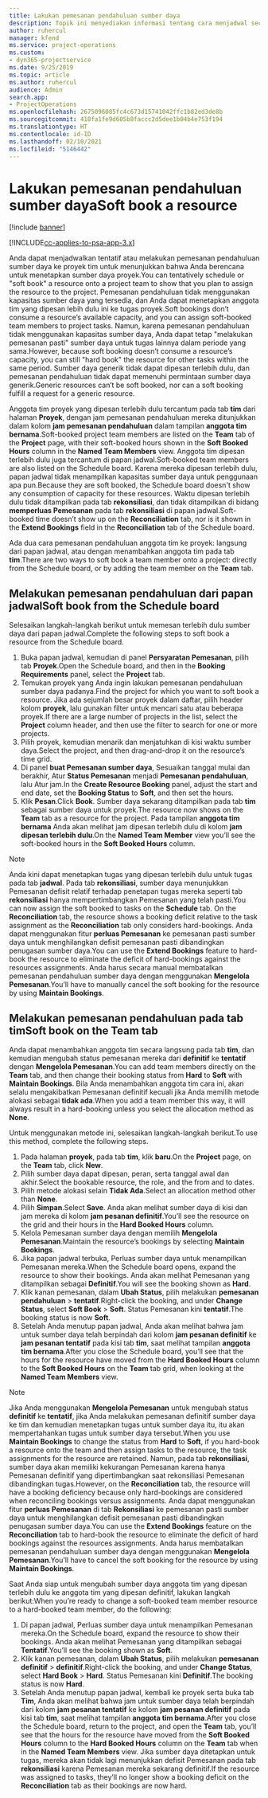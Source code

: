 ```yaml
---
title: Lakukan pemesanan pendahuluan sumber daya
description: Topik ini menyediakan informasi tentang cara menjadwal secara tentatif atau pemesanan pendahuluan anggota tim proyek.
author: ruhercul
manager: kfend
ms.service: project-operations
ms.custom:
- dyn365-projectservice
ms.date: 9/25/2019
ms.topic: article
ms.author: ruhercul
audience: Admin
search.app:
- ProjectOperations
ms.openlocfilehash: 2675096085fc4c673d15741042ffc1b82ed3de8b
ms.sourcegitcommit: 418fa1fe9d605b8faccc2d5dee1b04b4e753f194
ms.translationtype: HT
ms.contentlocale: id-ID
ms.lasthandoff: 02/10/2021
ms.locfileid: "5146442"
---
```

# <a name="soft-book-a-resource"></a><span data-ttu-id="1cf3e-103">Lakukan pemesanan pendahuluan sumber daya</span><span class="sxs-lookup"><span data-stu-id="1cf3e-103">Soft book a resource</span></span>

[!include [banner](../includes/psa-now-project-operations.md)]

[!INCLUDE[cc-applies-to-psa-app-3.x](../includes/cc-applies-to-psa-app-3x.md)]

<span data-ttu-id="1cf3e-104">Anda dapat menjadwalkan tentatif atau melakukan pemesanan pendahuluan sumber daya ke proyek tim untuk menunjukkan bahwa Anda berencana untuk menetapkan sumber daya proyek.</span><span class="sxs-lookup"><span data-stu-id="1cf3e-104">You can tentatively schedule or "soft book" a resource onto a project team to show that you plan to assign the resource to the project.</span></span> <span data-ttu-id="1cf3e-105">Pemesanan pendahuluan tidak menggunakan kapasitas sumber daya yang tersedia, dan Anda dapat menetapkan anggota tim yang dipesan lebih dulu ini ke tugas proyek.</span><span class="sxs-lookup"><span data-stu-id="1cf3e-105">Soft bookings don’t consume a resource’s available capacity, and you can assign soft-booked team members to project tasks.</span></span> <span data-ttu-id="1cf3e-106">Namun, karena pemesanan pendahuluan tidak menggunakan kapasitas sumber daya, Anda dapat tetap "melakukan pemesanan pasti" sumber daya untuk tugas lainnya dalam periode yang sama.</span><span class="sxs-lookup"><span data-stu-id="1cf3e-106">However, because soft booking doesn’t consume a resource’s capacity, you can still "hard book" the resource for other tasks within the same period.</span></span> <span data-ttu-id="1cf3e-107">Sumber daya generik tidak dapat dipesan terlebih dulu, dan pemesanan pendahuluan tidak dapat memenuhi permintaan sumber daya generik.</span><span class="sxs-lookup"><span data-stu-id="1cf3e-107">Generic resources can’t be soft booked, nor can a soft booking fulfill a request for a generic resource.</span></span>

<span data-ttu-id="1cf3e-108">Anggota tim proyek yang dipesan terlebih dulu tercantum pada tab **tim** dari halaman **Proyek**, dengan jam pemesanan pendahuluan mereka ditunjukkan dalam kolom **jam pemesanan pendahuluan** dalam tampilan **anggota tim bernama**.</span><span class="sxs-lookup"><span data-stu-id="1cf3e-108">Soft-booked project team members are listed on the **Team** tab of the **Project** page, with their soft-booked hours shown in the **Soft Booked Hours** column in the **Named Team Members** view.</span></span> <span data-ttu-id="1cf3e-109">Anggota tim dipesan terlebih dulu juga tercantum di papan jadwal.</span><span class="sxs-lookup"><span data-stu-id="1cf3e-109">Soft-booked team members are also listed on the Schedule board.</span></span> <span data-ttu-id="1cf3e-110">Karena mereka dipesan terlebih dulu, papan jadwal tidak menampilkan kapasitas sumber daya untuk penggunaan apa pun.</span><span class="sxs-lookup"><span data-stu-id="1cf3e-110">Because they are soft booked, the Schedule board doesn't show any consumption of capacity for these resources.</span></span> <span data-ttu-id="1cf3e-111">Waktu dipesan terlebih dulu tidak ditampilkan pada tab **rekonsiliasi**, dan tidak ditampilkan di bidang **memperluas Pemesanan** pada tab **rekonsiliasi** di papan jadwal.</span><span class="sxs-lookup"><span data-stu-id="1cf3e-111">Soft-booked time doesn’t show up on the **Reconciliation** tab, nor is it shown in the **Extend Bookings** field in the **Reconciliation** tab of the Schedule board.</span></span> 

<span data-ttu-id="1cf3e-112">Ada dua cara pemesanan pendahuluan anggota tim ke proyek: langsung dari papan jadwal, atau dengan menambahkan anggota tim pada tab **tim**.</span><span class="sxs-lookup"><span data-stu-id="1cf3e-112">There are two ways to soft book a team member onto a project: directly from the Schedule board, or by adding the team member on the **Team** tab.</span></span> 

## <a name="soft-book-from-the-schedule-board"></a><span data-ttu-id="1cf3e-113">Melakukan pemesanan pendahuluan dari papan jadwal</span><span class="sxs-lookup"><span data-stu-id="1cf3e-113">Soft book from the Schedule board</span></span>
<span data-ttu-id="1cf3e-114">Selesaikan langkah-langkah berikut untuk memesan terlebih dulu sumber daya dari papan jadwal.</span><span class="sxs-lookup"><span data-stu-id="1cf3e-114">Complete the following steps to soft book a resource from the Schedule board.</span></span> 

1. <span data-ttu-id="1cf3e-115">Buka papan jadwal, kemudian di panel **Persyaratan Pemesanan**, pilih tab **Proyek**.</span><span class="sxs-lookup"><span data-stu-id="1cf3e-115">Open the Schedule board, and then in the **Booking Requirements** panel, select the **Project** tab.</span></span>
2. <span data-ttu-id="1cf3e-116">Temukan proyek yang Anda ingin lakukan pemesanan pendahuluan sumber daya padanya.</span><span class="sxs-lookup"><span data-stu-id="1cf3e-116">Find the project for which you want to soft book a resource.</span></span> <span data-ttu-id="1cf3e-117">Jika ada sejumlah besar proyek dalam daftar, pilih header kolom **proyek**, lalu gunakan filter untuk mencari satu atau beberapa proyek.</span><span class="sxs-lookup"><span data-stu-id="1cf3e-117">If there are a large number of projects in the list, select the **Project** column header, and then use the filter to search for one or more projects.</span></span>
3. <span data-ttu-id="1cf3e-118">Pilih proyek, kemudian menarik dan menjatuhkan di kisi waktu sumber daya.</span><span class="sxs-lookup"><span data-stu-id="1cf3e-118">Select the project, and then drag-and-drop it on the resource’s time grid.</span></span>
5. <span data-ttu-id="1cf3e-119">Di panel **buat Pemesanan sumber daya**, Sesuaikan tanggal mulai dan berakhir, Atur **Status Pemesanan** menjadi **Pemesanan pendahuluan**, lalu Atur jam.</span><span class="sxs-lookup"><span data-stu-id="1cf3e-119">In the **Create Resource Booking** panel, adjust the start and end date, set the **Booking Status** to **Soft**, and then set the hours.</span></span> 
6. <span data-ttu-id="1cf3e-120">Klik **Pesan**.</span><span class="sxs-lookup"><span data-stu-id="1cf3e-120">Click **Book**.</span></span> <span data-ttu-id="1cf3e-121">Sumber daya sekarang ditampilkan pada tab **tim** sebagai sumber daya untuk proyek.</span><span class="sxs-lookup"><span data-stu-id="1cf3e-121">The resource now shows on the **Team** tab as a resource for the project.</span></span> <span data-ttu-id="1cf3e-122">Pada tampilan **anggota tim bernama** Anda akan melihat jam dipesan terlebih dulu di kolom **jam dipesan terlebih dulu**.</span><span class="sxs-lookup"><span data-stu-id="1cf3e-122">On the **Named Team Member** view you’ll see the soft-booked hours in the **Soft Booked Hours** column.</span></span>

> [!NOTE]
> <span data-ttu-id="1cf3e-123">Anda kini dapat menetapkan tugas yang dipesan terlebih dulu untuk tugas pada tab **jadwal**. Pada tab **rekonsiliasi**, sumber daya menunjukkan Pemesanan defisit relatif terhadap penetapan tugas mereka seperti tab **rekonsiliasi** hanya mempertimbangkan Pemesanan yang telah pasti.</span><span class="sxs-lookup"><span data-stu-id="1cf3e-123">You can now assign the soft booked to tasks on the **Schedule** tab. On the **Reconciliation** tab, the resource shows a booking deficit relative to the task assignment as the **Reconciliation** tab only considers hard-bookings.</span></span> <span data-ttu-id="1cf3e-124">Anda dapat menggunakan fitur **perluas Pemesanan** ke pemesanan pasti sumber daya untuk menghilangkan defisit pemesanan pasti dibandingkan penugasan sumber daya.</span><span class="sxs-lookup"><span data-stu-id="1cf3e-124">You can use the **Extend Bookings** feature to hard-book the resource to eliminate the deficit of hard-bookings against the resources assignments.</span></span> <span data-ttu-id="1cf3e-125">Anda harus secara manual membatalkan pemesanan pendahuluan sumber daya dengan menggunakan **Mengelola Pemesanan**.</span><span class="sxs-lookup"><span data-stu-id="1cf3e-125">You’ll have to manually cancel the soft booking for the resource by using **Maintain Bookings**.</span></span>

## <a name="soft-book-on-the-team-tab"></a><span data-ttu-id="1cf3e-126">Melakukan pemesanan pendahuluan pada tab tim</span><span class="sxs-lookup"><span data-stu-id="1cf3e-126">Soft book on the Team tab</span></span>

<span data-ttu-id="1cf3e-127">Anda dapat menambahkan anggota tim secara langsung pada tab **tim**, dan kemudian mengubah status pemesanan mereka dari **definitif** ke **tentatif** dengan **Mengelola Pemesanan**.</span><span class="sxs-lookup"><span data-stu-id="1cf3e-127">You can add team members directly on the **Team** tab, and then change their booking status from **Hard** to **Soft** with **Maintain Bookings**.</span></span> <span data-ttu-id="1cf3e-128">Bila Anda menambahkan anggota tim cara ini, akan selalu mengakibatkan Pemesanan definitif kecuali jika Anda memilih metode alokasi sebagai **tidak ada**.</span><span class="sxs-lookup"><span data-stu-id="1cf3e-128">When you add a team member this way, it will always result in a hard-booking unless you select the allocation method as **None**.</span></span>

<span data-ttu-id="1cf3e-129">Untuk menggunakan metode ini, selesaikan langkah-langkah berikut.</span><span class="sxs-lookup"><span data-stu-id="1cf3e-129">To use this method, complete the following steps.</span></span>

1. <span data-ttu-id="1cf3e-130">Pada halaman **proyek**, pada tab **tim**, klik **baru**.</span><span class="sxs-lookup"><span data-stu-id="1cf3e-130">On the **Project** page, on the **Team** tab, click **New**.</span></span>
2. <span data-ttu-id="1cf3e-131">Pilih sumber daya dapat dipesan, peran, serta tanggal awal dan akhir.</span><span class="sxs-lookup"><span data-stu-id="1cf3e-131">Select the bookable resource, the role, and the from and to dates.</span></span>
3. <span data-ttu-id="1cf3e-132">Pilih metode alokasi selain **Tidak Ada**.</span><span class="sxs-lookup"><span data-stu-id="1cf3e-132">Select an allocation method other than **None**.</span></span>
4. <span data-ttu-id="1cf3e-133">Pilih **Simpan**.</span><span class="sxs-lookup"><span data-stu-id="1cf3e-133">Select **Save**.</span></span> <span data-ttu-id="1cf3e-134">Anda akan melihat sumber daya di kisi dan jam mereka di kolom **jam pesanan definitif**.</span><span class="sxs-lookup"><span data-stu-id="1cf3e-134">You’ll see the resource on the grid and their hours in the **Hard Booked Hours** column.</span></span>
5. <span data-ttu-id="1cf3e-135">Kelola Pemesanan sumber daya dengan memilih **Mengelola Pemesanan**.</span><span class="sxs-lookup"><span data-stu-id="1cf3e-135">Maintain the resource’s bookings by selecting **Maintain Bookings**.</span></span>
6. <span data-ttu-id="1cf3e-136">Jika papan jadwal terbuka, Perluas sumber daya untuk menampilkan Pemesanan mereka.</span><span class="sxs-lookup"><span data-stu-id="1cf3e-136">When the Schedule board opens, expand the resource to show their bookings.</span></span> <span data-ttu-id="1cf3e-137">Anda akan melihat Pemesanan yang ditampilkan sebagai **Definitif**.</span><span class="sxs-lookup"><span data-stu-id="1cf3e-137">You will see the booking shown as **Hard**.</span></span>
7. <span data-ttu-id="1cf3e-138">Klik kanan pemesanan, dalam **Ubah Status**, pilih melakukan **pemesanan pendahuluan** \> **tentatif**.</span><span class="sxs-lookup"><span data-stu-id="1cf3e-138">Right-click the booking, and under **Change Status**, select **Soft Book** \> **Soft**.</span></span> <span data-ttu-id="1cf3e-139">Status Pemesanan kini **tentatif**.</span><span class="sxs-lookup"><span data-stu-id="1cf3e-139">The booking status is now **Soft**.</span></span>
8. <span data-ttu-id="1cf3e-140">Setelah Anda menutup papan jadwal, Anda akan melihat bahwa jam untuk sumber daya telah berpindah dari kolom **jam pesanan definitif** ke **jam pesanan tentatif** pada kisi tab **tim**, saat melihat tampilan **anggota tim bernama**.</span><span class="sxs-lookup"><span data-stu-id="1cf3e-140">After you close the Schedule board, you’ll see that the hours for the resource have moved from the **Hard Booked Hours** column to the **Soft Booked Hours** on the **Team** tab grid, when looking at the **Named Team Members** view.</span></span>

> [!NOTE]
> <span data-ttu-id="1cf3e-141">Jika Anda menggunakan **Mengelola Pemesanan** untuk mengubah status **definitif** ke **tentatif**, jika Anda melakukan pemesanan definitif sumber daya ke tim dan kemudian menetapkan tugas untuk sumber daya itu, itu akan mempertahankan tugas untuk sumber daya tersebut.</span><span class="sxs-lookup"><span data-stu-id="1cf3e-141">When you use **Maintain Bookings** to change the status from **Hard** to **Soft**, if you hard-book a resource onto the team and then assign tasks to the resource, the task assignments for the resource are retained.</span></span> <span data-ttu-id="1cf3e-142">Namun, pada tab **rekonsiliasi**, sumber daya akan memiliki kekurangan Pemesanan karena hanya Pemesanan definitif yang dipertimbangkan saat rekonsiliasi Pemesanan dibandingkan tugas.</span><span class="sxs-lookup"><span data-stu-id="1cf3e-142">However, on the **Reconciliation** tab, the resource will have a booking deficiency because only hard-bookings are considered when reconciling bookings versus assignments.</span></span> <span data-ttu-id="1cf3e-143">Anda dapat menggunakan fitur **perluas Pemesanan** di tab **Rekonsiliasi** ke pemesanan pasti sumber daya untuk menghilangkan defisit pemesanan pasti dibandingkan penugasan sumber daya.</span><span class="sxs-lookup"><span data-stu-id="1cf3e-143">You can use the **Extend Bookings** feature on the **Reconciliation** tab to hard-book the resource to eliminate the deficit of hard bookings against the resources assignments.</span></span> <span data-ttu-id="1cf3e-144">Anda harus membatalkan pemesanan pendahuluan sumber daya dengan menggunakan **Mengelola Pemesanan**.</span><span class="sxs-lookup"><span data-stu-id="1cf3e-144">You’ll have to cancel the soft booking for the resource by using **Maintain Bookings**.</span></span>

<span data-ttu-id="1cf3e-145">Saat Anda siap untuk mengubah sumber daya anggota tim yang dipesan terlebih dulu ke anggota tim yang dipesan definitif, lakukan langkah berikut:</span><span class="sxs-lookup"><span data-stu-id="1cf3e-145">When you’re ready to change a soft-booked team member resource to a hard-booked team member, do the following:</span></span>

1. <span data-ttu-id="1cf3e-146">Di papan jadwal, Perluas sumber daya untuk menampilkan Pemesanan mereka.</span><span class="sxs-lookup"><span data-stu-id="1cf3e-146">On the Schedule board, expand the resource to show their bookings.</span></span> <span data-ttu-id="1cf3e-147">Anda akan melihat Pemesanan yang ditampilkan sebagai **Tentatif**.</span><span class="sxs-lookup"><span data-stu-id="1cf3e-147">You’ll see the booking shown as **Soft**.</span></span>
2. <span data-ttu-id="1cf3e-148">Klik kanan pemesanan, dalam **Ubah Status**, pilih melakukan **pemesanan definitif** \> **definitif**.</span><span class="sxs-lookup"><span data-stu-id="1cf3e-148">Right-click the booking, and under **Change Status**, select **Hard Book** \> **Hard**.</span></span> <span data-ttu-id="1cf3e-149">Status Pemesanan kini **Definitif**.</span><span class="sxs-lookup"><span data-stu-id="1cf3e-149">The booking status is now **Hard**.</span></span>
3. <span data-ttu-id="1cf3e-150">Setelah Anda menutup papan jadwal, kembali ke proyek serta buka tab **Tim**, Anda akan melihat bahwa jam untuk sumber daya telah berpindah dari kolom **jam pesanan tentatif** ke kolom **jam pesanan definitif** pada kisi tab **tim**, saat melihat tampilan **anggota tim bernama**.</span><span class="sxs-lookup"><span data-stu-id="1cf3e-150">After you close the Schedule board, return to the project, and open the **Team** tab, you’ll see that the hours for the resource have moved from the **Soft Booked Hours** column to the **Hard Booked Hours** column on the **Team** tab when in the **Named Team Members** view.</span></span> <span data-ttu-id="1cf3e-151">Jika sumber daya ditetapkan untuk tugas, mereka akan tidak lagi menunjukkan defisit Pemesanan pada tab **rekonsiliasi** karena Pemesanan mereka sekarang definitif.</span><span class="sxs-lookup"><span data-stu-id="1cf3e-151">If the resource was assigned to tasks, they’ll no longer show a booking deficit on the **Reconciliation** tab as their bookings are now hard.</span></span>

